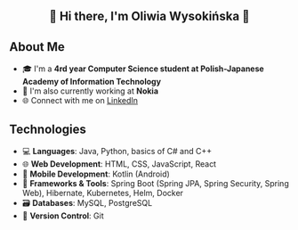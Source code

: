 <div align="center">
  <h2>🌟 Hi there, I'm Oliwia Wysokińska 🌟</h2>
</div>

## About Me
- 🎓 I'm a **4rd year Computer Science student at Polish-Japanese Academy of Information Technology**
- 💼 I'm also currently working at **Nokia**
- 🌐 Connect with me on [LinkedIn](https://www.linkedin.com/in/oliwiawysokinska)

## Technologies
- 💻 **Languages**: Java, Python, basics of C# and C++
- 🌐 **Web Development**: HTML, CSS, JavaScript, React
- 📱 **Mobile Development**: Kotlin (Android)
- 🚀 **Frameworks & Tools**: Spring Boot (Spring JPA, Spring Security, Spring Web), Hibernate, Kubernetes, Helm, Docker
- 🗃️ **Databases**: MySQL, PostgreSQL
- 🔄 **Version Control**: Git
